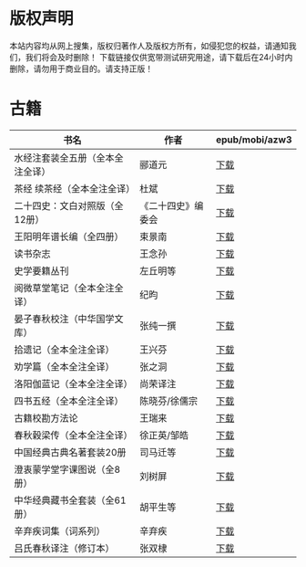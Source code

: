 # 版权声明

本站内容均从网上搜集，版权归著作人及版权方所有，如侵犯您的权益，请通知我们，我们将会及时删除！ 下载链接仅供宽带测试研究用途，请下载后在24小时内删除，请勿用于商业目的。请支持正版！

# 古籍

| 书名 | 作者 | epub/mobi/azw3 |
| --- | --- | --- |
| 水经注套装全五册（全本全注全译） | 郦道元 | [下载](https://url89.ctfile.com/f/31084289-1375491544-98a70b?p=8866) |
| 茶经 续茶经（全本全注全译） | 杜斌 | [下载](https://url89.ctfile.com/f/31084289-1375509088-32c32d?p=8866) |
| 二十四史：文白对照版（全12册） |  《二十四史》编委会 | [下载](https://url89.ctfile.com/f/31084289-1375509637-6f1905?p=8866) |
| 王阳明年谱长编（全四册） | 束景南 | [下载](https://url89.ctfile.com/f/31084289-1357004326-b1739c?p=8866) |
| 读书杂志 | 王念孙 | [下载](https://url89.ctfile.com/f/31084289-1356998794-90304c?p=8866) |
| 史学要籍丛刊 | 左丘明等 | [下载](https://url89.ctfile.com/f/31084289-1356992179-55d354?p=8866) |
| 阅微草堂笔记（全本全注全译） | 纪昀 | [下载](https://url89.ctfile.com/f/31084289-1356985663-f34ed2?p=8866) |
| 晏子春秋校注（中华国学文库） | 张纯一撰 | [下载](https://url89.ctfile.com/f/31084289-1356984682-aaeed9?p=8866) |
| 拾遗记（全本全注全译） | 王兴芬 | [下载](https://url89.ctfile.com/f/31084289-1356983911-a2e9a3?p=8866) |
| 劝学篇（全本全注全译） | 张之洞 | [下载](https://url89.ctfile.com/f/31084289-1356983266-6db10e?p=8866) |
| 洛阳伽蓝记（全本全注全译） | 尚荣译注 | [下载](https://url89.ctfile.com/f/31084289-1356982528-11947d?p=8866) |
| 四书五经（全本全注全译） | 陈晓芬/徐儒宗 | [下载](https://url89.ctfile.com/f/31084289-1357053883-1b6ff5?p=8866) |
| 古籍校勘方法论 | 王瑞来 | [下载](https://url89.ctfile.com/f/31084289-1357051468-1a95e2?p=8866) |
| 春秋穀梁传（全本全注全译） | 徐正英/邹皓 | [下载](https://url89.ctfile.com/f/31084289-1357047328-018934?p=8866) |
| 中国经典古典名著套装20册 | 司马迁等 | [下载](https://url89.ctfile.com/f/31084289-1357041949-2c728c?p=8866) |
| 澄衷蒙学堂字课图说（全8册） | 刘树屏 | [下载](https://url89.ctfile.com/f/31084289-1357041916-b4d37a?p=8866) |
| 中华经典藏书全套装（全61册） | 胡平生等 | [下载](https://url89.ctfile.com/f/31084289-1357038349-85eafc?p=8866) |
| 辛弃疾词集（词系列） | 辛弃疾 | [下载](https://url89.ctfile.com/f/31084289-1357029985-edf7ad?p=8866) |
| 吕氏春秋译注（修订本） | 张双棣 | [下载](https://url89.ctfile.com/f/31084289-1357009552-1808fb?p=8866) |
